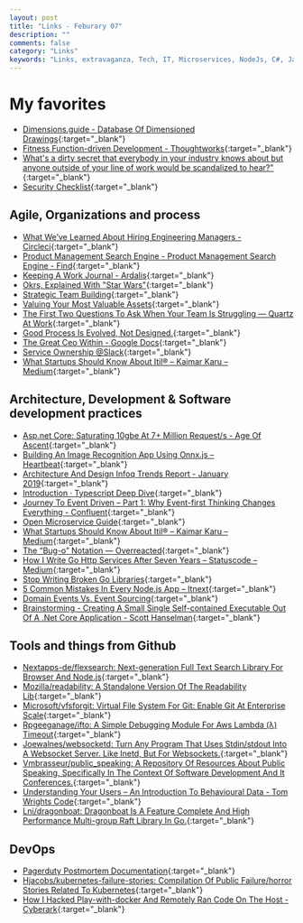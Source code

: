 ```yaml
---
layout: post
title: "Links - Feburary 07"
description: ""
comments: false
category: "Links"
keywords: "Links, extravaganza, Tech, IT, Microservices, NodeJs, C#, Javascript, Solution architecture"
---
```


# My favorites<a name="favorites"></a> #

* [Dimensions.guide - Database Of Dimensioned Drawings](https://www.dimensions.guide/){:target="_blank"}
* [Fitness Function-driven Development - Thoughtworks](https://www.thoughtworks.com/insights/blog/fitness-function-driven-development){:target="_blank"}
* [What's a dirty secret that everybody in your industry knows about but anyone outside of your line of work would be scandalized to hear?"](https://twitter.com/girlziplocked/status/1085567688334868481){:target="_blank"}
* [Security Checklist](https://securitycheckli.st/){:target="_blank"}

## Agile, Organizations and process<a name="agile"></a> ##

* [What We’ve Learned About Hiring Engineering Managers - Circleci](https://circleci.com/blog/what-we-ve-learned-about-hiring-engineering-managers/){:target="_blank"}
* [Product Management Search Engine - Product Management Search Engine - Find](https://find.xyz/map/product-management-search-engine){:target="_blank"}
* [Keeping A Work Journal - Ardalis](https://ardalis.com/keeping-a-work-journal){:target="_blank"}
* [Okrs, Explained With "Star Wars"](https://www.slideshare.net/AndrewCedotal/okrs-explained-with-star-wars){:target="_blank"}
* [Strategic Team Building](https://us16.campaign-archive.com/?u=25d268c9e5f8d02e9a157abbf&id=47a242bd3d&e=82129d35d3){:target="_blank"}
* [Valuing Your Most Valuable Assets](https://hbr.org/2011/10/valuing-your-most-valuable){:target="_blank"}
* [The First Two Questions To Ask When Your Team Is Struggling — Quartz At Work](https://qz.com/work/1408428/the-first-two-questions-to-ask-when-your-team-is-struggling/){:target="_blank"}
* [Good Process Is Evolved, Not Designed.](https://lethain.com/good-process-is-evolved/){:target="_blank"}
* [The Great Ceo Within - Google Docs](https://docs.google.com/document/d/1ZJZbv4J6FZ8Dnb0JuMhJxTnwl-dwqx5xl0s65DE3wO8/preview#heading=h.jh6uv3mo0tb1){:target="_blank"}
* [Service Ownership @Slack](https://www.infoq.com/presentations/slack-devops){:target="_blank"}
* [What Startups Should Know About Itil® – Kaimar Karu – Medium](https://medium.com/@kaimarkaru/what-startups-should-know-about-itil-137195ba5694){:target="_blank"}

## Architecture, Development & Software development practices <a name="development"></a> ##

* [Asp.net Core: Saturating 10gbe At 7+ Million Request/s - Age Of Ascent](https://www.ageofascent.com/2019/02/04/asp-net-core-saturating-10gbe-at-7-million-requests-per-second/){:target="_blank"}
* [Building An Image Recognition App Using Onnx.js – Heartbeat](https://heartbeat.fritz.ai/building-an-image-recognition-app-using-onnx-js-c7147f4f291b){:target="_blank"}
* [Architecture And Design Infoq Trends Report - January 2019](https://www.infoq.com/articles/architecture-trends-2019){:target="_blank"}
* [Introduction · Typescript Deep Dive](https://basarat.gitbooks.io/typescript/){:target="_blank"}
* [Journey To Event Driven – Part 1: Why Event-first Thinking Changes Everything - Confluent](https://www.confluent.io/blog/journey-to-event-driven-part-1-why-event-first-thinking-changes-everything){:target="_blank"}
* [Open Microservice Guide](https://microservice.guide/){:target="_blank"}
* [What Startups Should Know About Itil® – Kaimar Karu – Medium](https://medium.com/@kaimarkaru/what-startups-should-know-about-itil-137195ba5694){:target="_blank"}
* [The “Bug-o” Notation — Overreacted](https://overreacted.io/the-bug-o-notation/){:target="_blank"}
* [How I Write Go Http Services After Seven Years – Statuscode – Medium](https://medium.com/statuscode/how-i-write-go-http-services-after-seven-years-37c208122831){:target="_blank"}
* [Stop Writing Broken Go Libraries](https://0x46.net/thoughts/2018/12/29/go-libraries/){:target="_blank"}
* [5 Common Mistakes In Every Node.js App – Itnext](https://itnext.io/5-common-mistakes-in-every-node-js-app-a4bea7ac05bc){:target="_blank"}
* [Domain Events Vs. Event Sourcing](https://www.innoq.com/en/blog/domain-events-versus-event-sourcing/){:target="_blank"}
* [Brainstorming - Creating A Small Single Self-contained Executable Out Of A .Net Core Application - Scott Hanselman](https://www.hanselman.com/blog/BrainstormingCreatingASmallSingleSelfcontainedExecutableOutOfANETCoreApplication.aspx){:target="_blank"}

## Tools and things from Github <a name="tools"></a> ##

* [Nextapps-de/flexsearch: Next-generation Full Text Search Library For Browser And Node.js](https://github.com/nextapps-de/flexsearch){:target="_blank"}
* [Mozilla/readability: A Standalone Version Of The Readability Lib](https://github.com/mozilla/readability){:target="_blank"}
* [Microsoft/vfsforgit: Virtual File System For Git: Enable Git At Enterprise Scale](https://github.com/Microsoft/VFSForGit){:target="_blank"}
* [Rpgeeganage/ifto: A Simple Debugging Module For Aws Lambda (λ) Timeout](https://github.com/rpgeeganage/ifto){:target="_blank"}
* [Joewalnes/websocketd: Turn Any Program That Uses Stdin/stdout Into A Websocket Server. Like Inetd, But For Websockets.](https://github.com/joewalnes/websocketd){:target="_blank"}
* [Vmbrasseur/public_speaking: A Repository Of Resources About Public Speaking, Specifically In The Context Of Software Development And It Conferences.](https://github.com/vmbrasseur/Public_Speaking){:target="_blank"}
* [Understanding Your Users – An Introduction To Behavioural Data - Tom Wrights Code](http://blog.tdwright.co.uk/2019/01/21/understanding-user-behaviour-an-introduction/){:target="_blank"}
* [Lni/dragonboat: Dragonboat Is A Feature Complete And High Performance Multi-group Raft Library In Go.](https://github.com/lni/dragonboat){:target="_blank"}

## DevOps<a name="devops"></a> ##

* [Pagerduty Postmortem Documentation](https://postmortems.pagerduty.com/){:target="_blank"}
* [Hjacobs/kubernetes-failure-stories: Compilation Of Public Failure/horror Stories Related To Kubernetes](https://github.com/hjacobs/kubernetes-failure-stories){:target="_blank"}
* [How I Hacked Play-with-docker And Remotely Ran Code On The Host - Cyberark](https://www.cyberark.com/threat-research-blog/how-i-hacked-play-with-docker-and-remotely-ran-code-on-the-host/){:target="_blank"}
